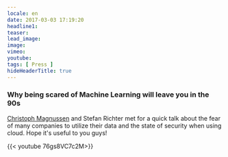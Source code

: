 ```yaml
---
locale: en
date: 2017-03-03 17:19:20
headline1: 
teaser: 
lead_image:
image:
vimeo: 
youtube:
tags: [ Press ]
hideHeaderTitle: true
---
```


### Why being scared of Machine Learning will leave you in the 90s

[Christoph Magnussen](http://christophmagnussen.com/) and Stefan Richter met for a quick talk about the fear of many companies to utilize their data and the state of security when using cloud. Hope it's useful to you guys!

{{< youtube 76gs8VC7c2M>}}
<!--more-->



